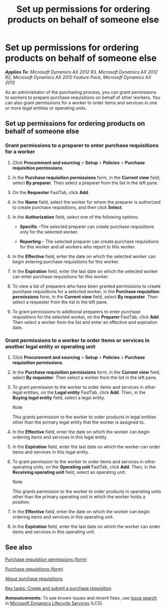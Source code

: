 ﻿---
title: Set up permissions for ordering products on behalf of someone else
TOCTitle: Set up permissions for ordering products on behalf of someone else
ms:assetid: 0f0a0036-7331-470c-a8b8-c92e97c709f0
ms:mtpsurl: https://technet.microsoft.com/en-us/library/Hh242135(v=AX.60)
ms:contentKeyID: 36056015
ms.date: 04/18/2014
mtps_version: v=AX.60
f1_keywords:
- permissions
- Buy on behalf of
- Purchase requisition
- Purchase requisition permissions
---

# Set up permissions for ordering products on behalf of someone else 


_**Applies To:** Microsoft Dynamics AX 2012 R3, Microsoft Dynamics AX 2012 R2, Microsoft Dynamics AX 2012 Feature Pack, Microsoft Dynamics AX 2012_

As an administrator of the purchasing process, you can grant permissions to workers to prepare purchase requisitions on behalf of other workers. You can also grant permissions for a worker to order items and services in one or more legal entities or operating units.

## Set up permissions for ordering products on behalf of someone else

### Grant permissions to a preparer to enter purchase requisitions for a worker

1.  Click **Procurement and sourcing** \> **Setup** \> **Policies** \> **Purchase requisition permissions**.

2.  In the **Purchase requisition permissions** form, in the **Current view** field, select **By preparer**. Then select a preparer from the list in the left pane.

3.  On the **Requester** FastTab, click **Add**.

4.  In the **Name** field, select the worker for whom the preparer is authorized to create purchase requisitions, and then click **Select**.

5.  In the **Authorization** field, select one of the following options:
    
      - **Specific** –The selected preparer can create purchase requisitions only for the selected worker.
    
      - **Reporting** – The selected preparer can create purchase requisitions for this worker and all workers who report to this worker.

6.  In the **Effective** field, enter the date on which the selected worker can begin entering purchase requisitions for this worker.

7.  In the **Expiration** field, enter the last date on which the selected worker can enter purchase requisitions for this worker.

8.  To view a list of preparers who have been granted permissions to create purchase requisitions for a selected worker, in the **Purchase requisition permissions** form, in the **Current view** field, select **By requester**. Then select a requester from the list in the left pane.

9.  To grant permissions to additional preparers to enter purchase requisitions for the selected worker, on the **Preparer** FastTab, click **Add**. Then select a worker from the list and enter an effective and expiration date.

### Grant permissions to a worker to order items or services in another legal entity or operating unit

1.  Click **Procurement and sourcing** \> **Setup** \> **Policies** \> **Purchase requisition permissions**.

2.  In the **Purchase requisition permissions** form, in the **Current view** field, select **By requester**. Then select a worker from the list in the left pane.

3.  To grant permission to the worker to order items and services in other legal entities, on the **Legal entity** FastTab, click **Add**. Then, in the **Buying legal entity** field, select a legal entity.
    

    > [!NOTE]
    > <P>This grants permission to the worker to order products in legal entities other than the primary legal entity that the worker is assigned to.</P>



4.  In the **Effective** field, enter the date on which the worker can begin ordering items and services in this legal entity.

5.  In the **Expiration** field, enter the last date on which the worker can order items and services in this legal entity.

6.  To grant permission to the worker to order items and services in other operating units, on the **Operating unit** FastTab, click **Add**. Then, in the **Receiving operating unit** field, select an operating unit.
    

    > [!NOTE]
    > <P>This grants permission to the worker to order products in operating units other than the primary operating unit in which the worker holds a position.</P>



7.  In the **Effective** field, enter the date on which the worker can begin ordering items and services in this operating unit.

8.  In the **Expiration** field, enter the last date on which the worker can order items and services in this operating unit.

## See also

[Purchase requisition permissions (form)](https://technet.microsoft.com/en-us/library/hh242815\(v=ax.60\))

[Purchase requisitions (form)](https://technet.microsoft.com/en-us/library/hh209453\(v=ax.60\))

[About purchase requisitions](about-purchase-requisitions.md)

[Key tasks: Create and submit a purchase requisition](key-tasks-create-and-submit-a-purchase-requisition.md)

  
**Announcements:** To see known issues and recent fixes, use [Issue search](http://go.microsoft.com/fwlink/?linkid=389258) in [Microsoft Dynamics Lifecycle Services](http://go.microsoft.com/fwlink/?linkid=306505) (LCS).

